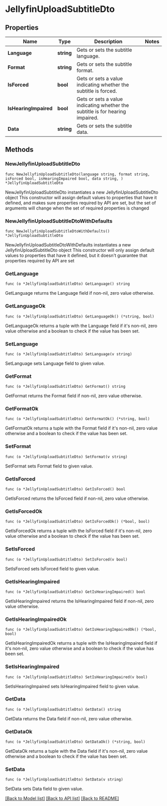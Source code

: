 # JellyfinUploadSubtitleDto

## Properties

Name | Type | Description | Notes
------------ | ------------- | ------------- | -------------
**Language** | **string** | Gets or sets the subtitle language. | 
**Format** | **string** | Gets or sets the subtitle format. | 
**IsForced** | **bool** | Gets or sets a value indicating whether the subtitle is forced. | 
**IsHearingImpaired** | **bool** | Gets or sets a value indicating whether the subtitle is for hearing impaired. | 
**Data** | **string** | Gets or sets the subtitle data. | 

## Methods

### NewJellyfinUploadSubtitleDto

`func NewJellyfinUploadSubtitleDto(language string, format string, isForced bool, isHearingImpaired bool, data string, ) *JellyfinUploadSubtitleDto`

NewJellyfinUploadSubtitleDto instantiates a new JellyfinUploadSubtitleDto object
This constructor will assign default values to properties that have it defined,
and makes sure properties required by API are set, but the set of arguments
will change when the set of required properties is changed

### NewJellyfinUploadSubtitleDtoWithDefaults

`func NewJellyfinUploadSubtitleDtoWithDefaults() *JellyfinUploadSubtitleDto`

NewJellyfinUploadSubtitleDtoWithDefaults instantiates a new JellyfinUploadSubtitleDto object
This constructor will only assign default values to properties that have it defined,
but it doesn't guarantee that properties required by API are set

### GetLanguage

`func (o *JellyfinUploadSubtitleDto) GetLanguage() string`

GetLanguage returns the Language field if non-nil, zero value otherwise.

### GetLanguageOk

`func (o *JellyfinUploadSubtitleDto) GetLanguageOk() (*string, bool)`

GetLanguageOk returns a tuple with the Language field if it's non-nil, zero value otherwise
and a boolean to check if the value has been set.

### SetLanguage

`func (o *JellyfinUploadSubtitleDto) SetLanguage(v string)`

SetLanguage sets Language field to given value.


### GetFormat

`func (o *JellyfinUploadSubtitleDto) GetFormat() string`

GetFormat returns the Format field if non-nil, zero value otherwise.

### GetFormatOk

`func (o *JellyfinUploadSubtitleDto) GetFormatOk() (*string, bool)`

GetFormatOk returns a tuple with the Format field if it's non-nil, zero value otherwise
and a boolean to check if the value has been set.

### SetFormat

`func (o *JellyfinUploadSubtitleDto) SetFormat(v string)`

SetFormat sets Format field to given value.


### GetIsForced

`func (o *JellyfinUploadSubtitleDto) GetIsForced() bool`

GetIsForced returns the IsForced field if non-nil, zero value otherwise.

### GetIsForcedOk

`func (o *JellyfinUploadSubtitleDto) GetIsForcedOk() (*bool, bool)`

GetIsForcedOk returns a tuple with the IsForced field if it's non-nil, zero value otherwise
and a boolean to check if the value has been set.

### SetIsForced

`func (o *JellyfinUploadSubtitleDto) SetIsForced(v bool)`

SetIsForced sets IsForced field to given value.


### GetIsHearingImpaired

`func (o *JellyfinUploadSubtitleDto) GetIsHearingImpaired() bool`

GetIsHearingImpaired returns the IsHearingImpaired field if non-nil, zero value otherwise.

### GetIsHearingImpairedOk

`func (o *JellyfinUploadSubtitleDto) GetIsHearingImpairedOk() (*bool, bool)`

GetIsHearingImpairedOk returns a tuple with the IsHearingImpaired field if it's non-nil, zero value otherwise
and a boolean to check if the value has been set.

### SetIsHearingImpaired

`func (o *JellyfinUploadSubtitleDto) SetIsHearingImpaired(v bool)`

SetIsHearingImpaired sets IsHearingImpaired field to given value.


### GetData

`func (o *JellyfinUploadSubtitleDto) GetData() string`

GetData returns the Data field if non-nil, zero value otherwise.

### GetDataOk

`func (o *JellyfinUploadSubtitleDto) GetDataOk() (*string, bool)`

GetDataOk returns a tuple with the Data field if it's non-nil, zero value otherwise
and a boolean to check if the value has been set.

### SetData

`func (o *JellyfinUploadSubtitleDto) SetData(v string)`

SetData sets Data field to given value.



[[Back to Model list]](../README.md#documentation-for-models) [[Back to API list]](../README.md#documentation-for-api-endpoints) [[Back to README]](../README.md)



